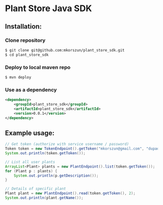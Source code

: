 # Plant Store Java SDK

## Installation:

### Clone repository

~~~bash
$ git clone git@github.com:mkorszun/plant_store_sdk.git
$ cd plant_store_sdk
~~~

### Deploy to local maven repo

~~~bash
$ mvn deploy
~~~

### Use as a dependency

~~~xml
<dependency>
    <groupId>plant_store_sdk</groupId>
    <artifactId>plant_store_sdk</artifactId>
    <version>0.0.1</version>
</dependency>
~~~

## Example usage:

~~~java
// Get token (authorize with service username / password)
Token token = new TokenEndpoint().getToken("mkorszun@gmail.com", "dupadupa");
System.out.println(token.getToken());

// List all user plants
ArrayList<Plant> plants = new PlantEndpoint().list(token.getToken());
for (Plant p : plants) {
    System.out.println(p.getDescription());
}

// Details of specific plant
Plant plant = new PlantEndpoint().read(token.getToken(), 2);
System.out.println(plant.getName());
~~~